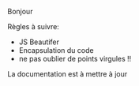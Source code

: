 Bonjour

Règles à suivre:
- JS Beautifer
- Encapsulation du code
- ne pas oublier de points virgules !!

La documentation est à mettre à jour
